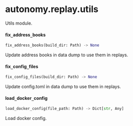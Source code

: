 <a name="autonomy.replay.utils"></a>
# autonomy.replay.utils

Utils module.

<a name="autonomy.replay.utils.fix_address_books"></a>
#### fix`_`address`_`books

```python
fix_address_books(build_dir: Path) -> None
```

Update address books in data dump to use them in replays.

<a name="autonomy.replay.utils.fix_config_files"></a>
#### fix`_`config`_`files

```python
fix_config_files(build_dir: Path) -> None
```

Update config.toml in data dump to use them in replays.

<a name="autonomy.replay.utils.load_docker_config"></a>
#### load`_`docker`_`config

```python
load_docker_config(file_path: Path) -> Dict[str, Any]
```

Load docker config.

